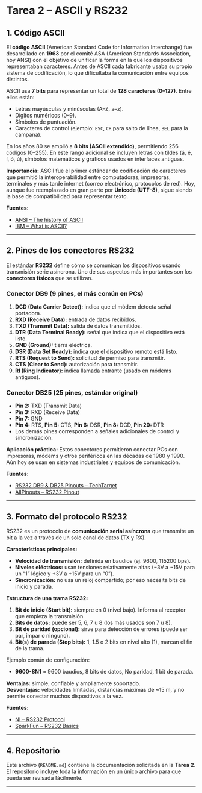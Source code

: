 
# Tarea 2 – ASCII y RS232

## 1. Código ASCII

El **código ASCII** (American Standard Code for Information Interchange) fue desarrollado en **1963** por el comité ASA (American Standards Association, hoy ANSI) con el objetivo de unificar la forma en la que los dispositivos representaban caracteres. Antes de ASCII cada fabricante usaba su propio sistema de codificación, lo que dificultaba la comunicación entre equipos distintos.  

ASCII usa **7 bits** para representar un total de **128 caracteres (0–127)**. Entre ellos están:  
- Letras mayúsculas y minúsculas (A–Z, a–z).  
- Dígitos numéricos (0–9).  
- Símbolos de puntuación.  
- Caracteres de control (ejemplo: `ESC`, `CR` para salto de línea, `BEL` para la campana).  

En los años 80 se amplió a **8 bits (ASCII extendido)**, permitiendo 256 códigos (0–255). En este rango adicional se incluyen letras con tildes (á, é, í, ó, ú), símbolos matemáticos y gráficos usados en interfaces antiguas.  

**Importancia:** ASCII fue el primer estándar de codificación de caracteres que permitió la interoperabilidad entre computadoras, impresoras, terminales y más tarde internet (correo electrónico, protocolos de red). Hoy, aunque fue reemplazado en gran parte por **Unicode (UTF-8)**, sigue siendo la base de compatibilidad para representar texto.  

**Fuentes:**  
- [ANSI – The history of ASCII](https://www.ansi.org/news/standards-news/all-news/2013/10/the-history-of-ascii-10)  
- [IBM – What is ASCII?](https://developer.ibm.com/articles/au-ascii/)

---

## 2. Pines de los conectores RS232

El estándar **RS232** define cómo se comunican los dispositivos usando transmisión serie asíncrona. Uno de sus aspectos más importantes son los **conectores físicos** que se utilizan.

### Conector DB9 (9 pines, el más común en PCs)  
1. **DCD (Data Carrier Detect):** indica que el módem detecta señal portadora.  
2. **RXD (Receive Data):** entrada de datos recibidos.  
3. **TXD (Transmit Data):** salida de datos transmitidos.  
4. **DTR (Data Terminal Ready):** señal que indica que el dispositivo está listo.  
5. **GND (Ground):** tierra eléctrica.  
6. **DSR (Data Set Ready):** indica que el dispositivo remoto está listo.  
7. **RTS (Request to Send):** solicitud de permiso para transmitir.  
8. **CTS (Clear to Send):** autorización para transmitir.  
9. **RI (Ring Indicator):** indica llamada entrante (usado en módems antiguos).  

### Conector DB25 (25 pines, estándar original)  
- **Pin 2:** TXD (Transmit Data)  
- **Pin 3:** RXD (Receive Data)  
- **Pin 7:** GND  
- **Pin 4:** RTS, **Pin 5:** CTS, **Pin 6:** DSR, **Pin 8:** DCD, **Pin 20:** DTR  
- Los demás pines corresponden a señales adicionales de control y sincronización.  

**Aplicación práctica:** Estos conectores permitieron conectar PCs con impresoras, módems y otros periféricos en las décadas de 1980 y 1990. Aún hoy se usan en sistemas industriales y equipos de comunicación.  

**Fuentes:**  
- [RS232 DB9 & DB25 Pinouts – TechTarget](https://www.techtarget.com/searchnetworking/definition/RS-232)  
- [AllPinouts – RS232 Pinout](https://allpinouts.org/pinouts/connectors/serial/)

---

## 3. Formato del protocolo RS232  

RS232 es un protocolo de **comunicación serial asíncrona** que transmite un bit a la vez a través de un solo canal de datos (TX y RX).  

**Características principales:**  
- **Velocidad de transmisión:** definida en baudios (ej. 9600, 115200 bps).  
- **Niveles eléctricos:** usan tensiones relativamente altas (−3V a −15V para un “1” lógico y +3V a +15V para un “0”).  
- **Sincronización:** no usa un reloj compartido; por eso necesita bits de inicio y parada.  

**Estructura de una trama RS232:**  
1. **Bit de inicio (Start bit):** siempre en 0 (nivel bajo). Informa al receptor que empieza la transmisión.  
2. **Bits de datos:** puede ser 5, 6, 7 u 8 (los más usados son 7 u 8).  
3. **Bit de paridad (opcional):** sirve para detección de errores (puede ser par, impar o ninguno).  
4. **Bit(s) de parada (Stop bits):** 1, 1.5 o 2 bits en nivel alto (1), marcan el fin de la trama.  

Ejemplo común de configuración:  
- **9600-8N1** = 9600 baudios, 8 bits de datos, No paridad, 1 bit de parada.  

**Ventajas:** simple, confiable y ampliamente soportado.  
**Desventajas:** velocidades limitadas, distancias máximas de ~15 m, y no permite conectar muchos dispositivos a la vez.  

**Fuentes:**  
- [NI – RS232 Protocol](https://www.ni.com/docs/en-US/bundle/serial-bus-overview/page/rs232.html)  
- [SparkFun – RS232 Basics](https://learn.sparkfun.com/tutorials/serial-communication/rs-232)

---

## 4. Repositorio

Este archivo (`README.md`) contiene la documentación solicitada en la **Tarea 2**.  
El repositorio incluye toda la información en un único archivo para que pueda ser revisada fácilmente.  

---
